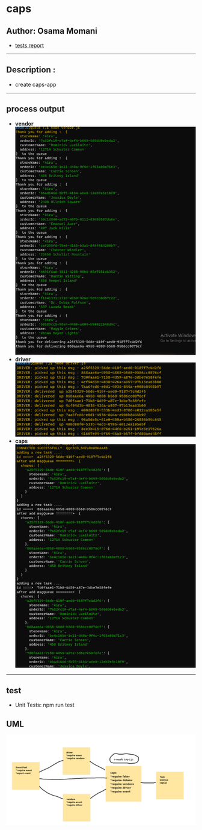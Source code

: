 # caps

## Author: Osama Momani
 
 * [tests report](https://github.com/Osamamomani1/caps/actions)

***
## Description :

* create caps-app
***
## process output

* **vendor** ![vendor](ven1.png)
* **driver**![driver](dev1.png)
* **caps**![caps](cap1.png)

***

## test

* Unit Tests: npm run test

## UML

![uml](uml.png)
    